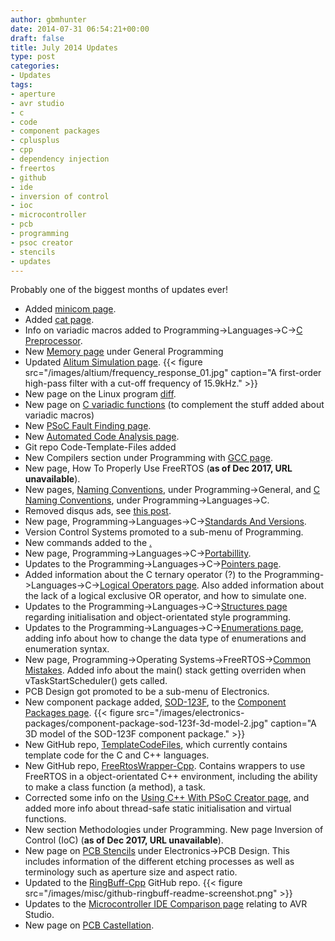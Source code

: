 ```yaml
---
author: gbmhunter
date: 2014-07-31 06:54:21+00:00
draft: false
title: July 2014 Updates
type: post
categories:
- Updates
tags:
- aperture
- avr studio
- c
- code
- component packages
- cplusplus
- cpp
- dependency injection
- freertos
- github
- ide
- inversion of control
- ioc
- microcontroller
- pcb
- programming
- psoc creator
- stencils
- updates
---
```


Probably one of the biggest months of updates ever!

* Added [minicom page](/programming/operating-systems/linux/programs/minicom).
* Added [cat page](/programming/operating-systems/linux/programs/cat).
* Info on variadic macros added to Programming->Languages->C->[C Preprocessor](/programming/languages/c/preprocessor).
* New [Memory page](/programming/general/memory) under General Programming
* Updated [Alitum Simulation page](/electronics/general/altium/altium-simulation). {{< figure src="/images/altium/frequency_response_01.jpg" caption="A first-order high-pass filter with a cut-off frequency of 15.9kHz."   >}}
* New page on the Linux program [diff](/programming/operating-systems/linux/programs/diff).
* New page on [C variadic functions](/programming/languages/c/variadic-functions) (to complement the stuff added about variadic macros)
* New [PSoC Fault Finding page](/programming/microcontrollers/psoc/fault-finding).
* New [Automated Code Analysis page](/programming/general/automated-code-analysis).
* Git repo Code-Template-Files added
* New Compilers section under Programming with [GCC page](/programming/compilers/gcc).
* New page, How To Properly Use FreeRTOS (**as of Dec 2017, URL unavailable**).
* New pages, [Naming Conventions](/programming/general/naming-conventions), under Programming->General, and [C Naming Conventions](/programming/languages/c/c-naming-conventions), under Programming->Languages->C.
* Removed disqus ads, see [this post](/site-admin/disqus-ads-removed).
* New page, Programming->Languages->C->[Standards And Versions](/programming/languages/c/standards-and-versions).
* Version Control Systems promoted to a sub-menu of Programming.
* New commands added to the [.](/programming/version-control-systems/mercurial/mercurial-speed-guide)
* New page, Programming->Languages->C->[Portabillity](/programming/languages/c/portability).
* Updates to the Programming->Languages->C->[Pointers page](/programming/languages/c/pointers).
* Added information about the C ternary operator (?) to the Programming->Languages->C->[Logical Operators page](/programming/languages/c/logical-operators). Also added information about the lack of a logical exclusive OR operator, and how to simulate one.
* Updates to the Programming->Languages->C->[Structures page](/programming/languages/c/structures) regarding initialisation and object-orientated style programming.
* Updates to the Programming->Languages->C->[Enumerations page](/programming/languages/c/enumerations), adding info about how to change the data type of enumerations and enumeration syntax.
* New page, Programming->Operating Systems->FreeRTOS->[Common Mistakes](/programming/operating-systems/freertos/common-mistakes). Added info about the main() stack getting overriden when vTaskStartScheduler() gets called.
* PCB Design got promoted to be a sub-menu of Electronics.
* New component package added, [SOD-123F](/electronics/circuit-design/component-packages#sod-123f), to the [Component Packages page](/electronics/circuit-design/component-packages). {{< figure src="/images/electronics-packages/component-package-sod-123f-3d-model-2.jpg" caption="A 3D model of the SOD-123F component package."   >}}
* New GitHub repo, [TemplateCodeFiles](https://github.com/gbmhunter/TemplateCodeFiles), which currently contains template code for the C and C++ languages.
* New GitHub repo, [FreeRtosWrapper-Cpp](https://github.com/gbmhunter/FreeRtosWrapper-Cpp). Contains wrappers to use FreeRTOS in a object-orientated C++ environment, including the ability to make a class function (a method), a task.
* Corrected some info on the [Using C++ With PSoC Creator page](/programming/microcontrollers/psoc/using-cplusplus-with-psoc-creator), and added more info about thread-safe static initialisation and virtual functions.
* New section Methodologies under Programming. New page Inversion of Control (IoC) (**as of Dec 2017, URL unavailable**).
* New page on [PCB Stencils](/electronics/pcb-design/soldermask-stencils) under Electronics->PCB Design. This includes information of the different etching processes as well as terminology such as aperture size and aspect ratio.
* Updated to the [RingBuff-Cpp](https://github.com/gbmhunter/RingBuff-Cpp) GitHub repo. {{< figure src="/images/misc/github-ringbuff-readme-screenshot.png"    >}}
* Updates to the [Microcontroller IDE Comparison page](/programming/general/microcontroller-ide-comparison) relating to AVR Studio.
* New page on [PCB Castellation](/electronics/pcb-design/castellation).

